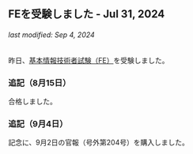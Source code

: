## FEを受験しました - Jul 31, 2024
###### last modified: Sep 4, 2024
昨日、[基本情報技術者試験（FE）](https://www.ipa.go.jp/shiken/kubun/fe.html)を受験しました。

### 追記（8月15日）
合格しました。

### 追記（9月4日）
記念に、9月2日の官報（号外第204号）を購入しました。
